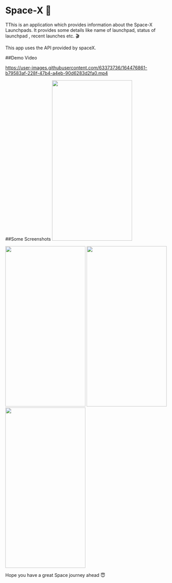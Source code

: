 # Space-X  :rocket:

TThis is an application which provides information about the Space-X Launchpads.
It provides some details like name of launchpad, status of launchpad ,  recent launches etc. :clapper:

This app uses the API provided by spaceX.


##Demo Video



https://user-images.githubusercontent.com/63373736/164476861-b79583af-228f-47b4-a4eb-90d6283d2fa0.mp4



##Some Screenshots
<img src ="https://user-images.githubusercontent.com/63373736/164476880-57e83bc3-545b-43c9-94da-2e8151ab791f.jpg" width="250" height="500">

<img src ="https://user-images.githubusercontent.com/63373736/164476891-ccdab22a-f736-4edb-ad51-f5af4578e0c4.jpg" width="250" height="500">

<img src ="https://user-images.githubusercontent.com/63373736/164476905-2a1dba69-4a15-4921-90d9-6eee5f12c138.jpg" width="250" height="500">

<img src ="https://user-images.githubusercontent.com/63373736/164476924-9f0dcfbe-494a-4c75-b33d-282347546ee0.jpg" width="250" height="500">


Hope you have a great Space journey ahead :innocent:

